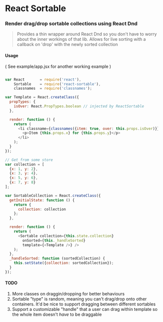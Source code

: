 React Sortable
==============

### Render drag/drop sortable collections using React Dnd

> Provides a thin wrapper around React Dnd so you don't have to worry about the inner workings
> of that lib. Allows for live sorting with a callback on 'drop' with the newly sorted collection

#### Usage

( See example/app.jsx for another working example )

```javascript

var React       = require('react'),
    Sortable    = require('react-sortable'),
    classnames  = require('classnames');

var Template = React.createClass({
  propTypes: {
    isOver: React.PropTypes.boolean // injected by ReactSortable
  },

  render: function () {
    return (
      <li classname={classnames({item: true, over: this.props.isOver)}}>
        <p>Item {this.props.x} for {this.props.y}</p>
      </li>
    );
  }
});

// Get from some store
var collection = [
  {x: 1, y: 2},
  {x: 3, y: 4},
  {x: 5, y: 6},
  {x: 7, y: 8}
];

var SortableCollection = React.createClass({
  getInitialState: function () {
    return {
      collection: collection
    };
  },

  render: function () {
    return (
      <Sortable collection={this.state.collection}
        onSorted={this._handleSorted}
        template={<Template />} />
    );
  },
  _handleSorted: function (sortedCollection) {
    this.setState({collection: sortedCollection});
  }
});
```

#### TODO

1. More classes on draggin/dropping for better behaviours
2. Sortable "type" is random, meaning you can't drag/drop onto other containers. It'd be nice
   to support dragging between different sortables
3. Support a customizable "handle" that a user can drag within template so the whole item doesn't
   *have* to be draggable

